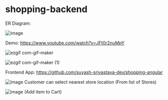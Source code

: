 # shopping-backend

ER Diagram:

![image](https://user-images.githubusercontent.com/68404906/177036998-e7cf0f57-48c8-4170-8f88-0c688c3a7650.png)

Demo: https://www.youtube.com/watch?v=JFt0r2nuMpY


![ezgif com-gif-maker](https://user-images.githubusercontent.com/68404906/177041242-09a02a96-31ed-48c0-976e-b94353c7b054.gif)

![ezgif com-gif-maker (1)](https://user-images.githubusercontent.com/68404906/177041261-16e16d6c-7e6e-493c-a51e-7f2d289120dd.gif)


Frontend App: https://github.com/suyash-srivastava-dev/shopping-angular

![image](https://user-images.githubusercontent.com/68404906/177040814-ef3fe731-34d8-4521-b935-ee1986b1f6b2.png)
Customer can select nearest store location (From list of Stores)


![image](https://user-images.githubusercontent.com/68404906/177040797-9edb1128-7d5c-4f3f-8b0a-b5bff3d41dc4.png)
(Add item to Cart)
